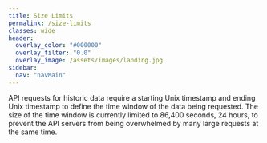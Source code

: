 ```yaml
---
title: Size Limits
permalink: /size-limits
classes: wide
header:
  overlay_color: "#000000"
  overlay_filter: "0.0"
  overlay_image: /assets/images/landing.jpg
sidebar:
  nav: "navMain"
---
```


API requests for historic data require a starting Unix timestamp and ending Unix timestamp to define the time window of the data being requested. The size of the time window is currently limited to 86,400 seconds, 24 hours, to prevent the API servers from being overwhelmed by many large requests at the same time.
